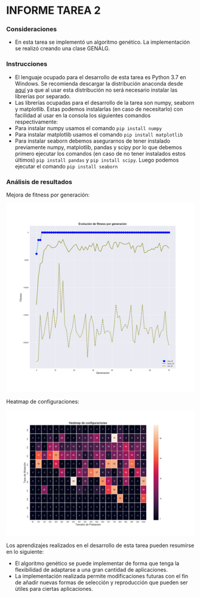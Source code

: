 INFORME TAREA 2
================

### Consideraciones

- En esta tarea se implementó un algoritmo genético. La implementación se realizó creando una clase GENALG. 


### Instrucciones

- El lenguaje ocupado para el desarrollo de esta tarea es Python 3.7 en Windows. 
Se recomienda descargar la distribución anaconda desde [aquí](https://repo.anaconda.com/archive/Anaconda3-2019.07-Windows-x86_64.exe) ya que al usar esta distribución no será necesario instalar las librerías por separado.
- Las librerías ocupadas para el desarrollo de la tarea son numpy, seaborn y matplotlib. Estas podemos instalarlas (en caso de necesitarlo) con facilidad al usar en la consola los siguientes comandos respectivamente:
- Para instalar numpy usamos el comando `pip install numpy`
- Para instalar matplotlib usamos el comando `pip install matplotlib`
- Para instalar seaborn debemos asegurarnos de tener instalado previamente numpy, matplotlib, pandas y scipy por lo que debemos primero ejecutar los comandos (en caso de no tener instalados estos últimos) `pip install pandas` y `pip install scipy`. 
Luego podemos ejecutar el comando `pip install seaborn`

### Análisis de resultados

Mejora de fitness por generación: 

![alt text](https://github.com/pbl0rd/Tareas_CC5114/blob/master/Tarea_2/Images/Fitness_por_Generacion.png)

Heatmap de configuraciones: 

![alt text](https://github.com/pbl0rd/Tareas_CC5114/blob/master/Tarea_2/Images/Heatmap.png)

Los aprendizajes realizados en el desarrollo de esta tarea pueden resumirse en lo siguiente:
 - El algoritmo genético se puede implementar de forma que tenga la flexibilidad de adaptarse a una gran cantidad de aplicaciones.
 - La implementación realizada permite modificaciones futuras con el fin de añadir nuevas formas de selección y reproducción que pueden ser útiles para ciertas aplicaciones.
